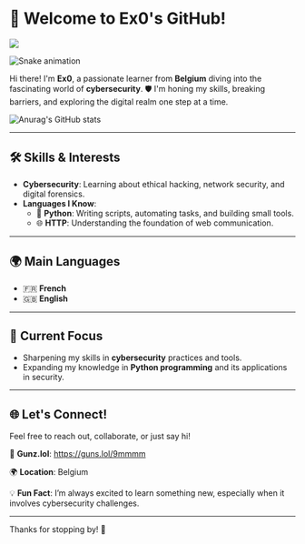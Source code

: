 # 👋 Welcome to Ex0's GitHub! 



![](https://komarev.com/ghpvc/?username=Eex00)

![Snake animation](https://github.com/Eex00/snake/raw/output/snake.svg)

Hi there! I'm **Ex0**, a passionate learner from **Belgium** diving into the fascinating world of **cybersecurity**. 🛡️ I'm honing my skills, breaking barriers, and exploring the digital realm one step at a time.

![Anurag's GitHub stats](https://github-readme-stats.vercel.app/api?username=Eex00&show_icons=true&theme=transparent)

---

## 🛠️ Skills & Interests

- **Cybersecurity**: Learning about ethical hacking, network security, and digital forensics.
- **Languages I Know**:
  - 🐍 **Python**: Writing scripts, automating tasks, and building small tools.
  - 🌐 **HTTP**: Understanding the foundation of web communication.

---

## 🌍 Main Languages

- 🇫🇷 **French**
- 🇬🇧 **English**

---

## 🌟 Current Focus

- Sharpening my skills in **cybersecurity** practices and tools.
- Expanding my knowledge in **Python programming** and its applications in security.

---

## 🌐 Let's Connect!

Feel free to reach out, collaborate, or just say hi!

👀 **Gunz.lol**: https://guns.lol/9mmmm

🌍 **Location**: Belgium  

💡 **Fun Fact**: I’m always excited to learn something new, especially when it involves cybersecurity challenges.

---

Thanks for stopping by! 🌟
